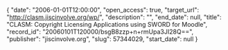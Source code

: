 {
  "date": "2006-01-01T12:00:00", 
  "open_access": true, 
  "target_url": "http://clasm.jiscinvolve.org/wp/", 
  "description": "", 
  "end_date": null, 
  "title": "CLASM: Copyright Licensing Applications using SWORD for Moodle", 
  "record_id": "20060101T120000/bsgB8zzp+n+rmUpa3JI28Q==", 
  "publisher": "jiscinvolve.org", 
  "slug": 57344029, 
  "start_date": null
}


